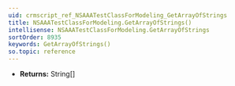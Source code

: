 ```yaml
---
uid: crmscript_ref_NSAAATestClassForModeling_GetArrayOfStrings
title: NSAAATestClassForModeling.GetArrayOfStrings()
intellisense: NSAAATestClassForModeling.GetArrayOfStrings
sortOrder: 8935
keywords: GetArrayOfStrings()
so.topic: reference
---
```



* **Returns:** String[]



